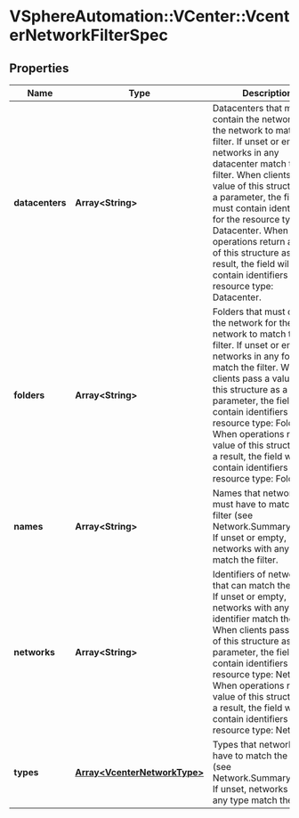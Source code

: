 # VSphereAutomation::VCenter::VcenterNetworkFilterSpec

## Properties
Name | Type | Description | Notes
------------ | ------------- | ------------- | -------------
**datacenters** | **Array&lt;String&gt;** | Datacenters that must contain the network for the network to match the filter. If unset or empty, networks in any datacenter match the filter. When clients pass a value of this structure as a parameter, the field must contain identifiers for the resource type: Datacenter. When operations return a value of this structure as a result, the field will contain identifiers for the resource type: Datacenter. | [optional] 
**folders** | **Array&lt;String&gt;** | Folders that must contain the network for the network to match the filter. If unset or empty, networks in any folder match the filter. When clients pass a value of this structure as a parameter, the field must contain identifiers for the resource type: Folder. When operations return a value of this structure as a result, the field will contain identifiers for the resource type: Folder. | [optional] 
**names** | **Array&lt;String&gt;** | Names that networks must have to match the filter (see Network.Summary.name). If unset or empty, networks with any name match the filter. | [optional] 
**networks** | **Array&lt;String&gt;** | Identifiers of networks that can match the filter. If unset or empty, networks with any identifier match the filter. When clients pass a value of this structure as a parameter, the field must contain identifiers for the resource type: Network. When operations return a value of this structure as a result, the field will contain identifiers for the resource type: Network. | [optional] 
**types** | [**Array&lt;VcenterNetworkType&gt;**](VcenterNetworkType.md) | Types that networks must have to match the filter (see Network.Summary.type). If unset, networks with any type match the filter. | [optional] 


